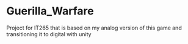 # Guerilla_Warfare
Project for IT265 that is based on my analog version of this game and transitioning it to digital with unity
